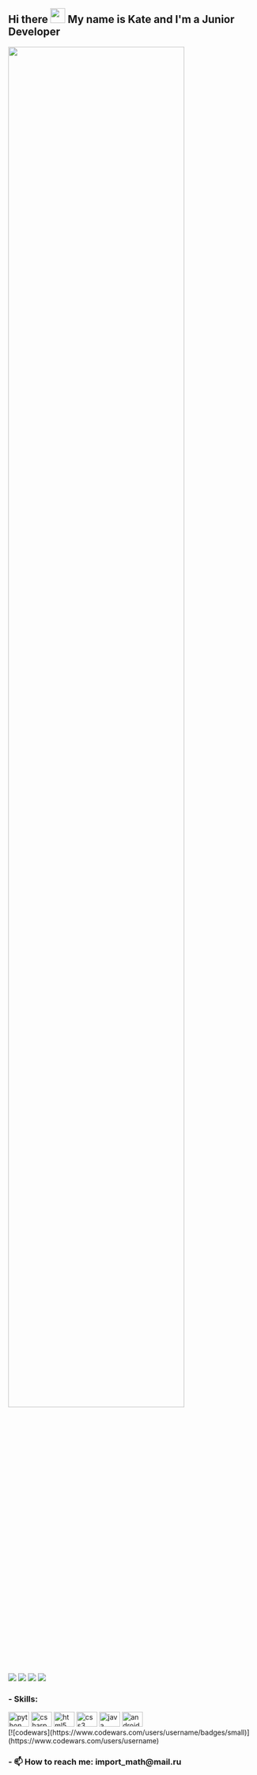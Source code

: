<h2 align="left">Hi there <img src="https://raw.githubusercontent.com/MartinHeinz/MartinHeinz/master/wave.gif" width="30px"> My name is Kate and I'm a Junior Developer</h2>

<div align="left">
<img src="https://i.pinimg.com/originals/d4/7b/ab/d47babc4a6066749430a4a4e3abfd8b4.gif" align="center" style="width: 84%" />
</div>  

![](http://github-profile-summary-cards.vercel.app/api/cards/stats?username=donteavesdrop&theme=tokyonight)
![](http://github-profile-summary-cards.vercel.app/api/cards/productive-time?username=donteavesdrop&theme=tokyonight&utcOffset=8)
![](http://github-profile-summary-cards.vercel.app/api/cards/repos-per-language?username=donteavesdrop&theme=tokyonight)
![](http://github-profile-summary-cards.vercel.app/api/cards/most-commit-language?username=donteavesdrop&theme=tokyonight)

<!-- <div align="left">
  <img src="https://github-readme-stats.vercel.app/api?hide_title=false&hide_rank=false&show_icons=true&include_all_commits=true&count_private=true&disable_animations=false&theme=tokyonight&locale=en&hide_border=false&username=donteavesdrop" height="150" alt="stats graph"  />
  
</div> -->

<!-- ###

<img align="right" height="150" src="https://i.imgflip.com/65efzo.gif"  />


### -->

<h3 align="left">- Skills:</h3>

<div align="left">
  <img src="https://cdn.jsdelivr.net/gh/devicons/devicon/icons/python/python-original.svg" height="30" width="42" alt="python logo"  />
  <img src="https://cdn.jsdelivr.net/gh/devicons/devicon/icons/csharp/csharp-original.svg" height="30" width="42" alt="csharp logo"  />
  <img src="https://cdn.jsdelivr.net/gh/devicons/devicon/icons/html5/html5-original.svg" height="30" width="42" alt="html5 logo"  />
  <img src="https://cdn.jsdelivr.net/gh/devicons/devicon/icons/css3/css3-original.svg" height="30" width="42" alt="css3 logo"  />
  <img src="https://cdn.jsdelivr.net/gh/devicons/devicon/icons/java/java-original.svg" height="30" width="42" alt="java logo"  />
  <img src="https://cdn.jsdelivr.net/gh/devicons/devicon/icons/android/android-original.svg" height="30" width="42" alt="android logo"  />
</div>
[![codewars](https://www.codewars.com/users/username/badges/small)](https://www.codewars.com/users/username) 

###
<h3 align="left">- 📫 How to reach me: import_math@mail.ru </h3>

### 

<br clear="both">
<!-- 

<img src="https://github.com/donteavesdrop/donteavesdrop/blob/main/snake.yml" alt="Snake animation" /> -->

###
